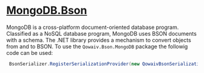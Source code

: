 # [MongoDB.Bson](https://mongodb.github.io/mongo-csharp-driver/)
MongoDB is a cross-platform document-oriented database program. Classified as a
NoSQL database program, MongoDB uses BSON documents with a schema. The .NET
library provides a mechanism to convert objects from and to BSON. To use
the `Qowaiv.Bson.MongoDB` package the followig code can be used:

``` C#
 BsonSerializer.RegisterSerializationProvider(new QowaivBsonSerializationProvider());
```
